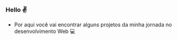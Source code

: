 ### Hello ✌

- Por aqui você vai encontrar alguns projetos da minha jornada no desenvolvimento Web 💻
